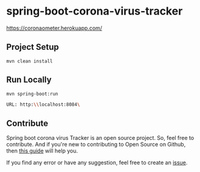 # spring-boot-corona-virus-tracker

https://coronaometer.herokuapp.com/

## Project Setup

```
mvn clean install
```

## Run Locally

```
mvn spring-boot:run
```
```bash
URL: http:\\localhost:8084\
```

## Contribute

Spring boot corona virus Tracker is an open source project. So, feel free to contribute. And if you're new to contributing to Open Source on Github, then [this guide](https://guides.github.com/activities/contributing-to-open-source/) will help you.

If you find any error or have any suggestion, feel free to create an [issue](https://github.com/iamdhrv/spring-boot-corona-virus-tracker/issues/new).

